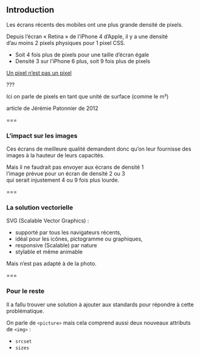 ## Introduction

Les écrans récents des mobiles ont une plus grande densité de pixels.

Depuis l’écran « Retina » de l’iPhone 4 d’Apple, il y a une densité  
d’au moins 2 pixels physiques pour 1 pixel CSS.
- Soit 4 fois plus de pixels pour une taille d’écran égale
- Densité 3 sur l’iPhone 6 plus, soit 9 fois plus de pixels

[Un pixel n’est pas un pixel](http://letrainde13h37.fr/21/un-pixel-nest-pas-un-pixel/)

???

Ici on parle de pixels en tant que unité de surface (comme le m²)

article de Jérémie Patonnier de 2012

===

### L’impact sur les images

Ces écrans de meilleure qualité demandent donc qu’on leur fournisse des images
à la hauteur de leurs capacités.

Mais il ne faudrait pas envoyer aux écrans de densité 1  
l’image prévue pour un écran de densité 2 ou 3  
qui serait injustement 4 ou 9 fois plus lourde. <!-- {.fragment} -->

===

### La solution vectorielle

SVG (Scalable Vector Graphics) :
- supporté par tous les navigateurs récents,
- idéal pour les icônes, pictogramme ou graphiques,
- responsive (Scalable) par nature
- stylable et même animable

Mais n’est pas adapté à de la photo.

===

### Pour le reste

Il a fallu trouver une solution à ajouter aux standards pour répondre à cette problématique.

On parle de `<picture>` mais cela comprend aussi deux nouveaux attributs de `<img>` :
- `srcset`
- `sizes`
